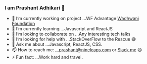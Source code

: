 ### I am Prashant Adhikari 👯

- 🔭 I’m currently working on project ...WF Advantage <a href="https://www.wfglobal.org/">Wadhwani Foundation</a>
- 🌱 I’m currently learning ...Javascript and ReactJS
- 👯 I’m looking to collaborate on ...Any interesting tech talks
- 🤔 I’m looking for help with ...StackOverFlow to the Rescue 😄
- 💬 Ask me about ...Javascript, ReactJS, CSS.
- 📫 How to reach me: ...prashant@nineleaps.com or <a href="https://app.slack.com/client/T02EWK1DX/DE1BD2LCS/user_profile/U2E1U2508">Slack me</a> 😄
- ⚡ Fun fact: ...Work hard and travel.
